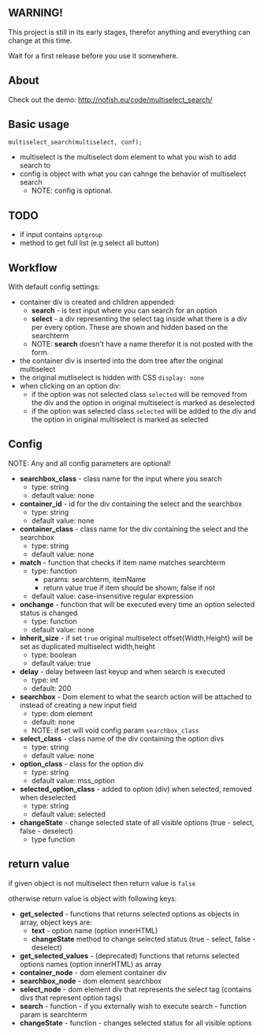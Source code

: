 ## WARNING!
This project is still in its early stages, therefor anything and everything can change at this time.

Wait for a first release before you use it somewhere.

## About
Check out the demo: http://nofish.eu/code/multiselect_search/

## Basic usage
`multiselect_search(multiselect, conf);`

* multiselect is the multiselect dom element to what you wish to add search to
* config is object with what you can cahnge the behavior of multiselect search
  * NOTE: config is optional.

## TODO
 * if input contains `optgroup`
 * method to get full list (e.g select all button)

## Workflow
With default config settings:

 * container div is created and children appended:
   * **search** - is text input where you can search for an option
   * **select** - a div representing the select tag inside what there is a div per every option. These are shown and hidden based on the searchterm
   * NOTE: **search** doesn't have a name therefor it is not posted with the form.
 * the container div is inserted into the dom tree after the original multiselect
 * the original mutliselect is hidden with CSS `display: none`
 * when clicking on an option div:
   * if the option was not selected class `selected` will be removed from the div and the option in original multiselect is marked as deselected
   * if the option was selected class `selected` will be added to the div and the option in original multiselect is marked as selected

## Config
NOTE: Any and all config parameters are optional!

 * **searchbox_class** - class name for the input where you search
   * type: string
   * default value: none 
 * **container_id** -  id for the div containing the select and the searchbox
   * type: string
   * default value: none 
 * **container_class** - class name for the div containing the select and the searchbox
   * type: string
   * default value: none 
 * **match** - function that checks if item name matches searchterm
   * type: function
     * params: searchterm, itemName
     * return value true if item should be shown; false if not
   * default value: case-insensitive regular expression
 * **onchange** - function that will be executed every time an option selected status is changed
   * type: function
   * default value: none
 * **inherit_size** - if set `true` original multiselect offset{Width,Height} will be set as duplicated multiselect width,height
   * type:  boolean
   * default value: true
 * **delay** - delay between last keyup and when search is executed
   * type: int
   * default: 200
 * **searchbox** - Dom element to what the search action will be attached to instead of creating a new input field
   * type: dom element
   * default: none
   * NOTE: if set will void config param `searchbox_class`
 * **select_class** - class name of the div containing the option divs
   * type: string
   * default value: none
 * **option_class** - class for the option div
   * type: string
   * default value: mss_option
 * **selected_option_class** - added to option (div) when selected, removed when deselected
   * type: string
   * default value: selected
 * **changeState** - change selected state of all visible options (true - select, false - deselect)
   * type function

## return value
if given object is not multiselect then return value is `false`

otherwise return value is object with following keys:
 
 * **get_selected** - functions that returns selected options as objects in array, object keys are:
   * **text** - option name (option innerHTML)
   * **changeState** method to change selected status (true - select, false - deselect)
 * **get_selected_values** - (deprecated) functions that returns selected options names (option innerHTML) as array
 * **container_node** - dom element container div
 * **searchbox_node** - dom element searchbox
 * **select_node** - dom element div that represents the select tag (contains divs that represent option tags)
 * **search** - function - if you externally wish to execute search - function param is searchterm
 * **changeState** - function - changes selected status for all visible options
